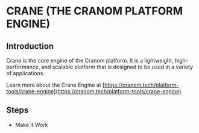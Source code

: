 # CRANE (THE CRANOM PLATFORM ENGINE)

## Introduction

Crane is the core engine of the Cranom platform. It is a lightweight, high-performance, and scalable platform that is designed to be used in a variety of applications. 

Learn more about the Crane Engine at [https://cranom.tech/platform-tools/crane-engine](https://cranom.tech/platform-tools/crane-engine).

## Steps

- Make it Work